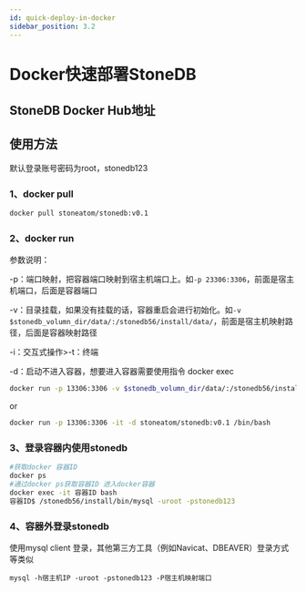 ```yaml
---
id: quick-deploy-in-docker
sidebar_position: 3.2
---
```


# Docker快速部署StoneDB

## StoneDB Docker Hub地址

## 使用方法
默认登录账号密码为root，stonedb123
### 1、docker pull
```bash
docker pull stoneatom/stonedb:v0.1
```
### 2、docker run
参数说明：

-p：端口映射，把容器端口映射到宿主机端口上。如`-p 23306:3306`，前面是宿主机端口，后面是容器端口

-v：目录挂载，如果没有挂载的话，容器重启会进行初始化。如`-v $stonedb_volumn_dir/data/:/stonedb56/install/data/`，前面是宿主机映射路径，后面是容器映射路径

-i：交互式操作>-t：终端

-d：启动不进入容器，想要进入容器需要使用指令 docker exec
```bash
docker run -p 13306:3306 -v $stonedb_volumn_dir/data/:/stonedb56/install/data/ -it -d stoneatom/stonedb:v0.1 /bin/bash
```
or 
```bash
docker run -p 13306:3306 -it -d stoneatom/stonedb:v0.1 /bin/bash
```
### 3、登录容器内使用stonedb
```bash
#获取docker 容器ID
docker ps
#通过docker ps获取容器ID 进入docker容器
docker exec -it 容器ID bash
容器ID$ /stonedb56/install/bin/mysql -uroot -pstonedb123
```
### 4、容器外登录stonedb
使用mysql client 登录，其他第三方工具（例如Navicat、DBEAVER）登录方式等类似
```shell
mysql -h宿主机IP -uroot -pstonedb123 -P宿主机映射端口
```